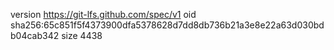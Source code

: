 version https://git-lfs.github.com/spec/v1
oid sha256:65c851f5f4373900dfa5378628d7dd8db736b21a3e8e22a63d030bdb04cab342
size 4438
